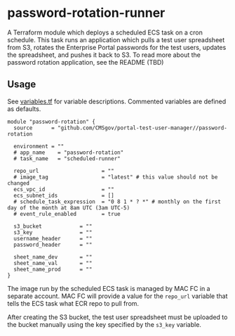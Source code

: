 # password-rotation-runner

A Terraform module which deploys a scheduled ECS task on a cron schedule.  This task runs an application which pulls a test user spreadsheet from S3, rotates the Enterprise Portal passwords for the test users, updates the spreadsheet, and pushes it back to S3. To read more about the password rotation application, see the README (TBD)

## Usage
See [variables.tf](variables.tf) for variable descriptions. Commented variables are defined as defaults. 
```
module "password-rotation" {
  source      = "github.com/CMSgov/portal-test-user-manager//password-rotation
  
  environment = ""
  # app_name    = "password-rotation"
  # task_name   = "scheduled-runner"

  repo_url                    = "" 
  # image_tag                 = "latest" # this value should not be changed
  ecs_vpc_id                  = "" 
  ecs_subnet_ids              = [] 
  # schedule_task_expression  = "0 8 1 * ? *" # monthly on the first day of the month at 8am UTC (3am UTC-5)
  # event_rule_enabled        = true

  s3_bucket            = ""
  s3_key               = ""
  username_header      = ""
  password_header      = ""

  sheet_name_dev       = ""
  sheet_name_val       = ""
  sheet_name_prod      = ""
}
```

The image run by the scheduled ECS task is managed by MAC FC in a separate account.  MAC FC will provide a value for the `repo_url` variable that tells the ECS task what ECR repo to pull from. 

After creating the S3 bucket, the test user spreadsheet must be uploaded to the bucket manually using the key specified by the `s3_key` variable.